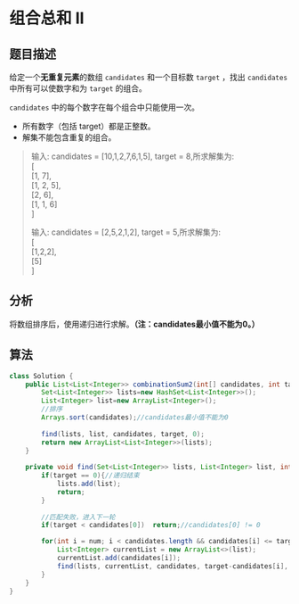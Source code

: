 # 组合总和 II

## 题目描述

给定一个**无重复元素**的数组 `candidates` 和一个目标数 `target` ，找出 `candidates` 中所有可以使数字和为 `target` 的组合。

`candidates` 中的每个数字在每个组合中只能使用一次。

* 所有数字（包括 target）都是正整数。
* 解集不能包含重复的组合。

>输入: candidates = [10,1,2,7,6,1,5], target = 8,所求解集为:    
>[   
>  [1, 7],   
>  [1, 2, 5],   
>  [2, 6],   
>  [1, 1, 6]   
>]   
>    
>输入: candidates = [2,5,2,1,2], target = 5,所求解集为:    
>[    
>  [1,2,2],    
>  [5]    
>]    

## 分析

将数组排序后，使用递归进行求解。**（注：candidates最小值不能为0。）**

## 算法

```java
class Solution {
    public List<List<Integer>> combinationSum2(int[] candidates, int target) {
        Set<List<Integer>> lists=new HashSet<List<Integer>>();
        List<Integer> list=new ArrayList<Integer>();
        //排序
        Arrays.sort(candidates);//candidates最小值不能为0
        
        find(lists, list, candidates, target, 0);
        return new ArrayList<List<Integer>>(lists);
    }
    
    private void find(Set<List<Integer>> lists, List<Integer> list, int[] candidates, int target, int num){
        if(target == 0){//递归结束
            lists.add(list);
            return;
        }
        
        //匹配失败，进入下一轮
        if(target < candidates[0])  return;//candidates[0] != 0

        for(int i = num; i < candidates.length && candidates[i] <= target; i++){
            List<Integer> currentList = new ArrayList<>(list);
            currentList.add(candidates[i]);
            find(lists, currentList, candidates, target-candidates[i], i+1);
        }
    }
}
```